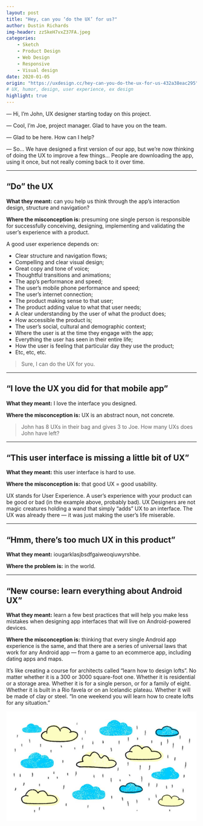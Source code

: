 ```yaml
---
layout: post
title: "Hey, can you ‘do the UX’ for us?"
author: Dustin Richards
img-header: zzSkeH7vxZ37FA.jpeg
categories:
    - Sketch
    - Product Design
    - Web Design
    - Responsive
    - Visual design
date: 2020-01-05
origin: "https://uxdesign.cc/hey-can-you-do-the-ux-for-us-432a38eac295"
# UX, humor, design, user experience, ex design
highlight: true
---
```

— Hi, I’m John, UX designer starting today on this project.

— Cool, I’m Joe, project manager. Glad to have you on the team.

— Glad to be here. How can I help?

— So… We have designed a first version of our app, but we’re now thinking of doing the UX to improve a few things… People are downloading the app, using it once, but not really coming back to it over time.

* * *

## “Do” the UX

**What they meant:** can you help us think through the app’s interaction design, structure and navigation?

**Where the misconception is:** presuming one single person is responsible for successfully conceiving, designing, implementing and validating the user’s experience with a product.

A good user experience depends on:

- Clear structure and navigation flows;
- Compelling and clear visual design;
- Great copy and tone of voice;
- Thoughtful transitions and animations;
- The app’s performance and speed;
- The user’s mobile phone performance and speed;
- The user’s internet connection;
- The product making sense to that user;
- The product adding value to what that user needs;
- A clear understanding by the user of what the product does;
- How accessible the product is;
- The user’s social, cultural and demographic context;
- Where the user is at the time they engage with the app;
- Everything the user has seen in their entire life;
- How the user is feeling that particular day they use the product;
- Etc, etc, etc.

> Sure, I can do the UX for you.

* * *

## “I love the UX you did for that mobile app”

**What they meant:** I love the interface you designed.

**Where the misconception is:** UX is an abstract noun, not concrete.

> John has 8 UXs in their bag and gives 3 to Joe. How many UXs does John have left?

* * *

## “This user interface is missing a little bit of UX”

**What they meant:** this user interface is hard to use.

**Where the misconception is:** that good UX = good usability.

UX stands for User Experience. A user’s experience with your product can be good or bad (in the example above, probably bad). UX Designers are not magic creatures holding a wand that simply “adds” UX to an interface. The UX was already there — it was just making the user’s life miserable.

* * *

## “Hmm, there’s too much UX in this product”

**What they meant:** iougarklasjbsdfgaiweoqiuwyrshbe.

**Where the problem is:** in the world.

* * *

## “New course: learn everything about Android UX”

**What they meant:** learn a few best practices that will help you make less mistakes when designing app interfaces that will live on Android-powered devices.

**Where the misconception is:** thinking that every single Android app experience is the same, and that there are a series of universal laws that work for any Android app — from a game to an ecommerce app, including dating apps and maps.

It’s like creating a course for architects called “learn how to design lofts”. No matter whether it is a 300 or 3000 square-foot one. Whether it is residential or a storage area. Whether it is for a single person, or for a family of eight. Whether it is built in a Rio favela or on an Icelandic plateau. Whether it will be made of clay or steel. “In one weekend you will learn how to create lofts for any situation.”

![Graphic](assets/img/dustinrichards/52ZY99TonbbrtmbYygQ.jpeg)